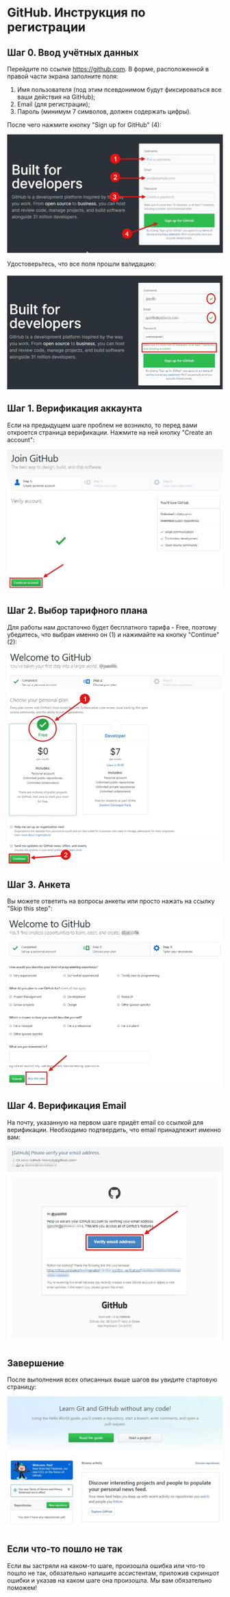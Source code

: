 # GitHub. Инструкция по регистрации

## Шаг 0. Ввод учётных данных

Перейдите по ссылке https://github.com. В форме, расположенной в правой части экрана заполните поля:

1. Имя пользователя (под этим псевдонимом будут фиксироваться все ваши действия на GitHub);
1. Email (для регистрации);
1. Пароль (минимум 7 символов, должен содержать цифры).

После чего нажмите кнопку "Sign up for GitHub" (4):

<img src="img/1.jpg" alt="">

Удостоверьтесь, что все поля прошли валидацию:

<img src="img/2.jpg" alt="">

## Шаг 1. Верификация аккаунта

Если на предыдущем шаге проблем не возникло, то перед вами откроется страница верификации. Нажмите на ней кнопку "Create an account":

<img src="img/3.jpg" alt="">


## Шаг 2. Выбор тарифного плана

Для работы нам достаточно будет бесплатного тарифа - Free, поэтому убедитесь, что выбран именно он (1) и нажимайте на кнопку "Continue" (2):

<img src="img/4.jpg" alt="">


## Шаг 3. Анкета

Вы можете ответить на вопросы анкеты или просто нажать на ссылку "Skip this step":

<img src="img/5.jpg" alt="">


## Шаг 4. Верификация Email

На почту, указанную на первом шаге придёт email со ссылкой для верификации. Необходимо подтвердить, что email принадлежит именно вам:

<img src="img/6.jpg" alt="">


## Завершение

После выполнения всех описанных выше шагов вы увидите стартовую страницу:

<img src="img/7.jpg" alt="">

## Если что-то пошло не так

Если вы застряли на каком-то шаге, произошла ошибка или что-то пошло не так, обязательно напишите ассистентам, приложив скриншот ошибки и указав на каком шаге она произошла. Мы вам обязательно поможем!
